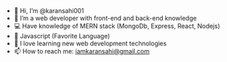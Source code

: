 - 👋 Hi, I’m @karansahi001
- 👀 I’m a web developer with front-end and back-end knowledge
- 💻 Have knowledge of MERN stack (MongoDb, Express, React, Nodejs)
- 💛 Javascript (Favorite Language)
- 🌱 I love learning new web development technologies
- 📫 How to reach me: iamkaransahi@gmail.com

<!---
karansahi001/karansahi001 is a ✨ special ✨ repository because its `README.md` (this file) appears on your GitHub profile.
You can click the Preview link to take a look at your changes.
--->
